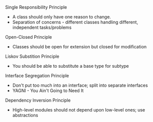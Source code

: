Single Responsibility Principle
- A class should only have one reason to change.
- Separation of concerns - different classes handling different, independent tasks/problems

Open-Closed Principle
- Classes should be open for extension but closed for modification

Liskov Substition Principle
- You should be able to substitute a base type for subtype

Interface Segregation Principle
- Don't put too much into an interface; split into separate interfaces
- YAGNI - You Ain't Going to Need It

Dependency Inversion Principle
- High-level modules should not depend upon low-level ones; use abstractions